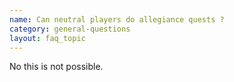 ```yaml
---
name: Can neutral players do allegiance quests ?
category: general-questions
layout: faq_topic
---
```

No this is not possible.
